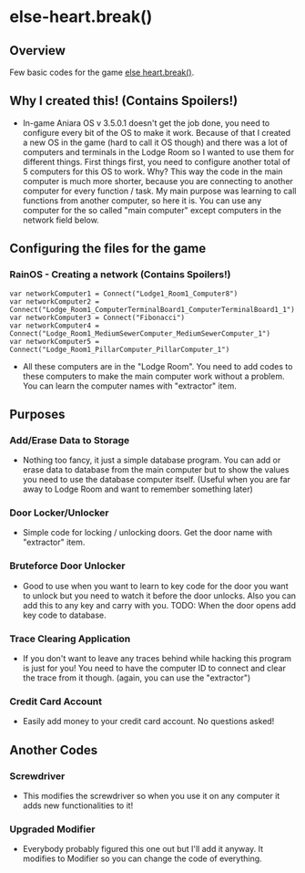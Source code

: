 # else-heart.break()
## Overview

Few basic codes for the game [else heart.break()](http://elseheartbreak.com/).

## Why I created this! (Contains Spoilers!)

- In-game Aniara OS v 3.5.0.1 doesn't get the job done, you need to configure every bit of the OS to make it work. Because of that I created a new OS in the game (hard to call it OS though) and there was a lot of computers and terminals in the Lodge Room so I wanted to use them for different things. First things first, you need to configure another total of 5 computers for this OS to work. Why? This way the code in the main computer is much more shorter, because you are connecting to another computer for every function / task. My main purpose was learning to call functions from another computer, so here it is. You can use any computer for the so called "main computer" except computers in the network field below.

## Configuring the files for the game

### RainOS - Creating a network (Contains Spoilers!)
```
var networkComputer1 = Connect("Lodge1_Room1_Computer8")
var networkComputer2 = Connect("Lodge_Room1_ComputerTerminalBoard1_ComputerTerminalBoard1_1")
var networkComputer3 = Connect("Fibonacci")
var networkComputer4 = Connect("Lodge_Room1_MediumSewerComputer_MediumSewerComputer_1")
var networkComputer5 = Connect("Lodge_Room1_PillarComputer_PillarComputer_1")
```
- All these computers are in the "Lodge Room". You need to add codes to these computers to make the main computer work without a problem. You can learn the computer names with "extractor" item.

## Purposes

### Add/Erase Data to Storage

- Nothing too fancy, it just a simple database program. You can add or erase data to database from the main computer but to show the values you need to use the database computer itself. (Useful when you are far away to Lodge Room and want to remember something later)

### Door Locker/Unlocker

- Simple code for locking / unlocking doors. Get the door name with "extractor" item.

### Bruteforce Door Unlocker

- Good to use when you want to learn to key code for the door you want to unlock but you need to watch it before the door unlocks. Also you can add this to any key and carry with you. TODO: When the door opens add key code to database.

### Trace Clearing Application

- If you don't want to leave any traces behind while hacking this program is just for you! You need to have the computer ID to connect and clear the trace from it though. (again, you can use the "extractor")

### Credit Card Account 

- Easily add money to your credit card account. No questions asked!

## Another Codes

### Screwdriver

- This modifies the screwdriver so when you use it on any computer it adds new functionalities to it!

### Upgraded Modifier

- Everybody probably figured this one out but I'll add it anyway. It modifies to Modifier so you can change the code of everything.

